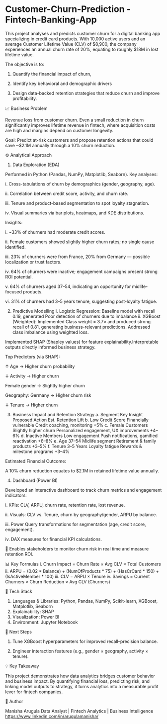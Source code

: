 # Customer-Churn-Prediction - Fintech-Banking-App
This project analyses and predicts customer churn for a digital banking app specializing in credit card products.
With 10,000 active users and an average Customer Lifetime Value (CLV) of $8,900, the company experiences an annual churn rate of 20%, equating to roughly $18M in lost lifetime value.

The objective is to:

1. Quantify the financial impact of churn,

2. Identify key behavioral and demographic drivers

3. Design data-backed retention strategies that reduce churn and improve profitability.

📈 Business Problem

Revenue loss from customer churn.
Even a small reduction in churn significantly improves lifetime revenue in fintech, where acquisition costs are high and margins depend on customer longevity.

Goal: Predict at-risk customers and propose retention actions that could save ~$2.1M annually through a 10% churn reduction.

⚙️ Analytical Approach
1. Data Exploration (EDA)

Performed in Python (Pandas, NumPy, Matplotlib, Seaborn).
Key analyses:

i. Cross-tabulations of churn by demographics (gender, geography, age).

ii. Correlation between credit score, activity, and churn rate.

iii. Tenure and product-based segmentation to spot loyalty stagnation.

iv. Visual summaries via bar plots, heatmaps, and KDE distributions.

Insights:

i. ~33% of churners had moderate credit scores.

ii. Female customers showed slightly higher churn rates; no single cause identified.

iii. 23% of churners were from France, 20% from Germany — possible localization or trust factors.

iv. 64% of churners were inactive; engagement campaigns present strong ROI potential.

v. 64% of churners aged 37–54, indicating an opportunity for midlife-focused products.

vi. 31% of churners had 3–5 years tenure, suggesting post-loyalty fatigue.

2. Predictive Modelling
i. Logistic Regression:	Baseline model with recall	0.19, generated	Poor detection of churners due to imbalance
ii. XGBoost (Weighted): Implemented	Class weight = 3.7×	and produced	strong recall of 0.81, generating business-relevant predictions. Addressed class imbalance using weighted loss.

Implemented SHAP (Shapley values) for feature explainability.Interpretable outputs directly informed business strategy.

Top Predictors (via SHAP):

↑ Age → Higher churn probability

↓ Activity → Higher churn

Female gender → Slightly higher churn

Geography: Germany → Higher churn risk

↓ Tenure → Higher churn

3. Business Impact and Retention Strategy
a. Segment	Key Insight	Proposed Action	Est. Retention Lift
b. Low Credit Score	Financially vulnerable	Credit coaching, monitoring	+5%
c. Female Customers	Slightly higher churn	Personalized engagement, UX improvements	+4–6%
d. Inactive Members	Low engagement	Push notifications, gamified reactivation	+6–8%
e. Age 37–54	Midlife segment	Retirement & family products	+3–5%
f. Tenure 3–5 Years	Loyalty fatigue	Rewards & milestone programs	+3–4%

Estimated Financial Outcome:

A 10% churn reduction equates to $2.1M in retained lifetime value annually.

4. Dashboard (Power BI)

Developed an interactive dashboard to track churn metrics and engagement indicators:

i. KPIs: CLV, ARPU, churn rate, retention rate, lost revenue.

ii. Visuals: CLV vs. Tenure, churn by geography/gender, ARPU by balance.

iii. Power Query transformations for segmentation (age, credit score, engagement).

iv. DAX measures for financial KPI calculations.

🎯 Enables stakeholders to monitor churn risk in real time and measure retention ROI.

📊 Key Formulas
i. Churn Impact = Churn Rate × Avg CLV × Total Customers
ii. ARPU = (0.02 * Balance) + (NumOfProducts * 75) + (HasCrCard * 150) + (IsActiveMember * 100)
iii. CLV = ARPU × Tenure
iv. Savings = Current Churners × Churn Reduction × Avg CLV (Churners)

🧩 Tech Stack

1. Languages & Libraries: Python, Pandas, NumPy, Scikit-learn, XGBoost, Matplotlib, Seaborn
2. Explainability: SHAP
3. Visualization: Power BI
4. Environment: Jupyter Notebook

🔮 Next Steps

1. Tune XGBoost hyperparameters for improved recall–precision balance.

2. Engineer interaction features (e.g., gender × geography, activity × tenure).


💡 Key Takeaway

This project demonstrates how data analytics bridges customer behavior and business impact.
By quantifying financial loss, predicting risk, and linking model outputs to strategy, it turns analytics into a measurable profit lever for fintech companies.

👤 Author

Manisha Arugula
Data Analyst | Fintech Analytics | Business Intelligence
https://www.linkedin.com/in/arugulamanisha/
